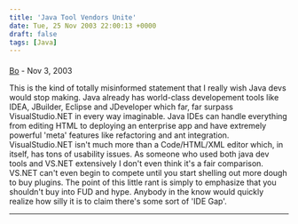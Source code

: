 ```yaml
---
title: 'Java Tool Vendors Unite'
date: Tue, 25 Nov 2003 22:00:13 +0000
draft: false
tags: [Java]
---
```



#### 
[Bo](http://codaland.blogspot.com "") - <time datetime="2003-11-26 03:15:46">Nov 3, 2003</time>

This is the kind of totally misinformed statement that I really wish Java devs would stop making. Java already has world-class developement tools like IDEA, JBuilder, Eclipse and JDeveloper which far, far surpass VisualStudio.NET in every way imaginable. Java IDEs can handle everything from editing HTML to deploying an enterprise app and have extremely powerful 'meta' features like refactoring and ant integration. VisualStudio.NET isn't much more than a Code/HTML/XML editor which, in itself, has tons of usability issues. As someone who used both java dev tools and VS.NET extensively I don't even think it's a fair comparison. VS.NET can't even begin to compete until you start shelling out more dough to buy plugins. The point of this little rant is simply to emphasize that you shouldn't buy into FUD and hype. Anybody in the know would quickly realize how silly it is to claim there's some sort of 'IDE Gap'.
<hr />
